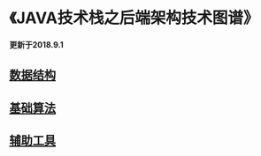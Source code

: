 # 《JAVA技术栈之后端架构技术图谱》

#### 更新于2018.9.1

## [数据结构](http://luckylau.tech/tags/数据结构/)



## [基础算法](https://github.com/Luckylau/my-algorithm-training)



## [辅助工具](http://luckylau.tech/2018/02/27/开发常用工具/)

